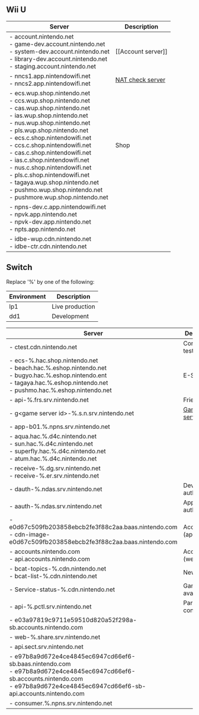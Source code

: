 ## Wii U
| Server | Description |
| --- | --- |
| - account.nintendo.net<br>- game-dev.account.nintendo.net<br>- system-dev.account.nintendo.net<br>- library-dev.account.nintendo.net<br>- staging.account.nintendo.net | [[Account server]] |
| - nncs1.app.nintendowifi.net<br>- nncs2.app.nintendowifi.net | [NAT check server](https://github.com/Kinnay/NintendoClients/blob/master/nintendo/pia/natcheck.py) |
| - ecs.wup.shop.nintendo.net<br>- ccs.wup.shop.nintendo.net<br>- cas.wup.shop.nintendo.net<br>- ias.wup.shop.nintendo.net<br>- nus.wup.shop.nintendo.net<br>- pls.wup.shop.nintendo.net<br>- ecs.c.shop.nintendowifi.net<br>- ccs.c.shop.nintendowifi.net<br>- cas.c.shop.nintendowifi.net<br>- ias.c.shop.nintendowifi.net<br>- nus.c.shop.nintendowifi.net<br>- pls.c.shop.nintendowifi.net<br>- tagaya.wup.shop.nintendo.net<br>- pushmo.wup.shop.nintendo.net<br>- pushmore.wup.shop.nintendo.net | Shop |
| - npns-dev.c.app.nintendowifi.net<br>- npvk.app.nintendo.net<br>- npvk-dev.app.nintendo.net<br>- npts.app.nintendo.net | |
| - idbe-wup.cdn.nintendo.net<br>- idbe-ctr.cdn.nintendo.net | |

## Switch
Replace '%' by one of the following:

| Environment | Description |
| --- | --- |
| lp1 | Live production |
| dd1 | Development |

| Server | Description |
| --- | --- |
| - ctest.cdn.nintendo.net | Connection test |
| - ecs-%.hac.shop.nintendo.net<br>- beach.hac.%.eshop.nintendo.net<br>- bugyo.hac.%.eshop.nintendo.ent<br>- tagaya.hac.%.eshop.nintendo.net<br>- pushmo.hac.%.eshop.nintendo.net | E-Shop |
| - api-%.frs.srv.nintendo.net | Friends |
| - g&lt;game server id&gt;-%.s.n.srv.nintendo.net | [Game servers](Game-Server-Overview) |
| - app-b01.%.npns.srv.nintendo.net | |
| - aqua.hac.%.d4c.nintendo.net<br>- sun.hac.%.d4c.nintendo.net<br>- superfly.hac.%.d4c.nintendo.net<br>- atum.hac.%.d4c.nintendo.net |
| - receive-%.dg.srv.nintendo.net<br>- receive-%.er.srv.nintendo.net | |
| - dauth-%.ndas.srv.nintendo.net | Device authorization |
| - aauth-%.ndas.srv.nintendo.net | Application authorization |
| - e0d67c509fb203858ebcb2fe3f88c2aa.baas.nintendo.com<br>- cdn-image-e0d67c509fb203858ebcb2fe3f88c2aa.baas.nintendo.com | Accounts (api) |
| - accounts.nintendo.com<br>- api.accounts.nintendo.com | Accounts (web) |
| - bcat-topics-%.cdn.nintendo.net<br>- bcat-list-%.cdn.nintendo.net | News |
| - Service-status-%.cdn.nintendo.net | Game server availability |
| - api-%.pctl.srv.nintendo.net | Parental control |
| - e03a97819c9711e59510d820a52f298a-sb.accounts.nintendo.com | |
| - web-%.share.srv.nintendo.net | |
| - api.sect.srv.nintendo.net | |
| - e97b8a9d672e4ce4845ec6947cd66ef6-sb.baas.nintendo.com<br>- e97b8a9d672e4ce4845ec6947cd66ef6-sb.accounts.nintendo.com<br>- e97b8a9d672e4ce4845ec6947cd66ef6-sb-api.accounts.nintendo.com | |
| - consumer.%.npns.srv.nintendo.net | |